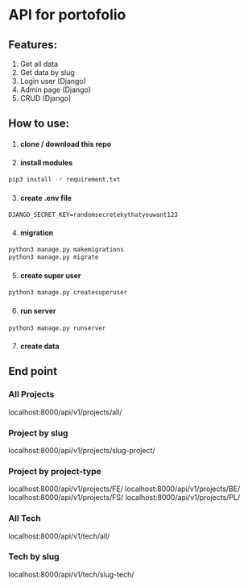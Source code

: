 # API for portofolio

## Features:
1. Get all data
2. Get data by slug
3. Login user (Django)
4. Admin page (Django)
5. CRUD (Django)

## How to use:

1. #### clone / download this repo
2. #### install modules
``` bash
pip3 install -r requirement.txt
```
3. #### create .env file
``` env
DJANGO_SECRET_KEY=randomsecretekythatyouwant123
```

4. #### migration
```bash
python3 manage.py makemigrations
python3 manage.py migrate
```

5. #### create super user
```bash
python3 manage.py createsuperuser
```

6. #### run server
```bash
python3 manage.py runserver
```

7. #### create data

## End point
### All Projects
localhost:8000/api/v1/projects/all/
### Project by slug
localhost:8000/api/v1/projects/slug-project/
### Project by project-type
localhost:8000/api/v1/projects/FE/
localhost:8000/api/v1/projects/BE/
localhost:8000/api/v1/projects/FS/
localhost:8000/api/v1/projects/PL/
### All Tech
localhost:8000/api/v1/tech/all/
### Tech by slug
localhost:8000/api/v1/tech/slug-tech/
